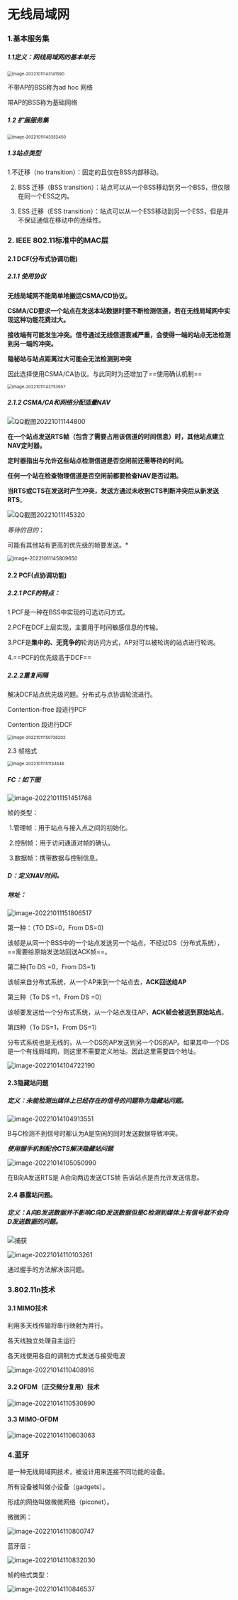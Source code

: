 # 无线局域网

### 1.基本服务集

##### 1.1定义：网线局域网的基本单元

<img src="C:\Users\mjh\AppData\Roaming\Typora\typora-user-images\image-20221011143141590.png" alt="image-20221011143141590" style="zoom:67%;" />

不带AP的BSS称为ad hoc 网络

带AP的BSS称为基础网络

##### 1.2 扩展服务集

<img src="C:\Users\mjh\AppData\Roaming\Typora\typora-user-images\image-20221011143352450.png" alt="image-20221011143352450" style="zoom:67%;" />

##### 1.3站点类型

1.不迁移（no transition）：固定的且仅在BSS内部移动。

2. BSS 迁移（BSS transition）：站点可以从一个BSS移动到另一个BSS，但仅限在同一个ESS之内。

3. ESS 迁移（ESS transition）：站点可以从一个ESS移动到另一个ESS，但是并不保证通信在移动中的连续性。

### 2. IEEE 802.11标准中的MAC层

#### 2.1 DCF(分布式协调功能)

##### 2.1.1 使用协议

**无线局域网不能简单地搬运CSMA/CD协议。**

**CSMA/CD要求一个站点在发送本站数据时要不断检测信道，若在无线局域网中实现这种功能花费过大。**

**接收端有可能发生冲突。信号通过无线信道衰减严重，会使得一端的站点无法检测到另一端的冲突。**

**隐秘站与站点距离过大可能会无法检测到冲突**

因此选择使用CSMA/CA协议。与此同时为还增加了==使用确认机制==



<img src="C:\Users\mjh\AppData\Roaming\Typora\typora-user-images\image-20221011143753957.png" alt="image-20221011143753957" style="zoom:67%;" />

##### 2.1.2 CSMA/CA和网络分配适量NAV







![QQ截图20221011144800](C:\Users\mjh\Desktop\Blog\计算机网络\QQ截图20221011144800.png)

**在一个站点发送RTS帧（包含了需要占用该信道的时间信息）时，其他站点建立NAV定时器。**

**定时器指出与允许这些站点检测信道是否空闲前还需等待的时间。**

**任何一个站在检查物理信道是否空闲前都要检查NAV是否过期。**

**当RTS或CTS在发送时产生冲突，发送方通过未收到CTS判断冲突后从新发送RTS**。



![QQ截图20221011145320](C:\Users\mjh\Desktop\Blog\计算机网络\QQ截图20221011145320.png)

*等待的目的*：

可能有其他站有更高的优先级的帧要发送。*

<img src="C:\Users\mjh\AppData\Roaming\Typora\typora-user-images\image-20221011145809650.png" alt="image-20221011145809650" style="zoom: 80%;" />



#### 2.2 PCF(点协调功能)

##### 2.2.1 PCF的特点：

1.PCF是一种在BSS中实现的可选访问方式。

2.PCF在DCF上层实现，主要用于时间敏感信息的传输。

3.PCF是**集中的、无竞争的**轮询访问方式，AP对可以被轮询的站点进行轮询。

4.==PCF的优先级高于DCF==

##### 2.2.2重复间隔

解决DCF站点优先级问题。分布式与点协调轮流进行。

Contention-free 段进行PCF 

Contention 段进行DCF



<img src="C:\Users\mjh\AppData\Roaming\Typora\typora-user-images\image-20221011150736202.png" alt="image-20221011150736202" style="zoom:67%;" />



2.3 帧格式



<img src="C:\Users\mjh\AppData\Roaming\Typora\typora-user-images\image-20221011151134546.png" alt="image-20221011151134546" style="zoom:67%;" />





##### FC：如下图

![image-20221011151451768](C:\Users\mjh\AppData\Roaming\Typora\typora-user-images\image-20221011151451768.png)

帧的类型：

​	1.管理帧：用于站点与接入点之间的初始化。

​	2.控制帧：用于访问通道对帧的确认。

​	3.数据帧：携带数据与控制信息。

##### D：定义NAV时间。

##### 地址：

![image-20221011151806517](C:\Users\mjh\AppData\Roaming\Typora\typora-user-images\image-20221011151806517.png)

第一种：（TO DS=0，From DS=0)

 该帧是从同一个BSS中的一个站点发送另一个站点，不经过DS（分布式系统），==需要给原始发送站回送ACK帧==。

第二种(To DS =0，From DS=1)

该帧来自分布式系统，从一个AP来到一个站点去，**ACK回送给AP**

第三种（To DS =1，From DS =0）

该帧要发送给一个分布式系统，从一个站点发往AP，**ACK帧会被送到原始站点**。

第四种（To DS=1，From DS=1）

分布式系统也是无线的，从一个DS的AP发送到另一个DS的AP。如果其中一个DS是一个有线局域网，则这里不需要定义地址。因此这里需要四个地址。

![image-20221014104722190](C:\Users\mjh\AppData\Roaming\Typora\typora-user-images\image-20221014104722190.png)

#### 2.3隐藏站问题

##### 定义：未能检测出媒体上已经存在的信号的问题称为隐藏站问题。

![image-20221014104913551](C:\Users\mjh\AppData\Roaming\Typora\typora-user-images\image-20221014104913551.png)

B与C检测不到信号时都认为A是空闲的同时发送数据导致冲突。

***使用握手机制配合CTS解决隐藏站问题***

![image-20221014105050990](C:\Users\mjh\AppData\Roaming\Typora\typora-user-images\image-20221014105050990.png)

在B向A发送RTS是 A会向两边发送CTS帧 告诉站点是否允许发送信息。

#### 2.4 暴露站问题。

##### 定义：A向B发送数据并不影响C向D发送数据但是C检测到媒体上有信号就不会向D发送数据的问题。

![捕获](C:\Users\mjh\Desktop\Blog\计算机网络\捕获.PNG)

![image-20221014110103261](C:\Users\mjh\AppData\Roaming\Typora\typora-user-images\image-20221014110103261.png)

通过握手的方法解决该问题。



### 3.802.11n技术

#### 3.1 MIMO技术

利用多天线传输将串行映射为并行。

各天线独立处理自主运行

各天线使用各自的调制方式发送与接受电波

![image-20221014110408916](C:\Users\mjh\AppData\Roaming\Typora\typora-user-images\image-20221014110408916.png)

#### 3.2 OFDM（正交频分复用）技术

![image-20221014110530890](C:\Users\mjh\AppData\Roaming\Typora\typora-user-images\image-20221014110530890.png)

#### 3.3 MIMO-OFDM

![image-20221014110603063](C:\Users\mjh\AppData\Roaming\Typora\typora-user-images\image-20221014110603063.png)

### 4.蓝牙

是一种无线局域网技术，被设计用来连接不同功能的设备。

所有设备被叫做小设备（gadgets）。

形成的网络叫做微微网络（piconet）。

微微网：



![image-20221014110800747](C:\Users\mjh\AppData\Roaming\Typora\typora-user-images\image-20221014110800747.png)

蓝牙层：



![image-20221014110832030](C:\Users\mjh\AppData\Roaming\Typora\typora-user-images\image-20221014110832030.png)



帧的格式类型：



![image-20221014110846537](C:\Users\mjh\AppData\Roaming\Typora\typora-user-images\image-20221014110846537.png)



